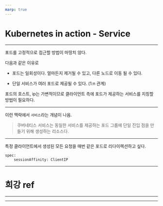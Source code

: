 ```yaml
---
marp: true
---
```


# Kubernetes in action - Service

---

포드를 고정적으로 접근할 방법이 마땅치 않다.

다음과 같은 이유로

- 포드는 일회성이다. 얼마든지 제거될 수 있고, 다른 노드로 이동 될 수 있다.

- 단일 서비스가 여러 포드로 제공될 수 있다. (1:n 관계)

포드의 호스트, ip는 가변적이므로 클라이언트 측에 포드가 제공하는 서비스를 지칭할 방법이 필요하다.

---

이런 맥락에서 `서비스`라는 개념이 나옴.

> 쿠버네티스 서비스는 동일한 서비스를 제공하는 포드 그룹에 단일 진입 점을 만들기 위해 생성하는 리소스다.

---

특정 클라이언트에서 생성된 모든 요청을 매번 같은 포드로 리다이렉션하고 싶다.

```
spec:
    sessionAffinity: ClientIP
```

---

# 희강 ref

---

---
